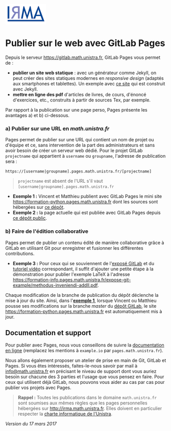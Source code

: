 ![](logoIRMA.gif)

# Publier sur le web avec GitLab Pages

Depuis le serveur <https://gitlab.math.unistra.fr>, GitLab Pages vous permet de :

- **publier un site web statique** : avec un générateur comme Jekyll, on peut
créer des sites statiques modernes en *responsive design* (adaptés aux
smartphones et tablettes). Un exemple avec [ce site](http://nextflame.centralesupelec.fr/)
qui est construit avec Jekyll.
- **mettre en ligne des pdf** d'articles de livres, de cours, d'énoncé d'exercices, etc., construits à partir de sources Tex, par exemple.

Par rapport à la publication sur une page perso, Pages présente les avantages a) et b) ci-dessous.

### a) Publier sur une URL en *math.unistra.fr*

Pages permet de publier sur une URL qui contient un nom de projet ou
d'équipe et ce, sans intervention de la part des administrateurs et sans avoir besoin de créer
un serveur web dédié. Pour le projet GitLab `projectname` qui appartient à
`username` ou `groupname`, l'adresse de publication sera :

```
https://[username|groupname].pages.math.unistra.fr/[projectname]
```

> `projectname` est absent de l'URL s'il vaut `[username|groupname].pages.math.unistra.fr`

- <a name="exemple1">**Exemple 1 :**</a> Vincent et Matthieu publient avec GitLab Pages le mini site 
<https://formation-python.pages.math.unistra.fr> dont les sources sont hébergées
sur [ce dépôt](https://gitlab.math.unistra.fr/formation-python/formation-python.pages.math.unistra.fr).
- <a name="exemple2">**Exemple 2 :**</a> la page actuelle qui est publiée avec GitLab Pages depuis [ce dépôt public](https://gitlab.math.unistra.fr/formation-info/gitlab-pages).

### b) Faire de l'édition collaborative

Pages permet de publier un contenu édité de manière collaborative grâce à GitLab
en utilisant Git pour enregistrer et fusionner les différentes contributions. 

- <a name="exemple1">**Exemple 3 :**</a> Pour ceux qui se souviennent de l'[exposé GitLab](https://formation-info.pages.math.unistra.fr/expose-git/presentation.pdf)
et du [tutoriel vidéo](https://www.youtube.com/watch?v=TrXJg2T-I4c&t=6s) correspondant,
il suffit d'ajouter une petite étape à la démonstration pour publier l'exemple LaTeX à l'adresse 
<https://formation-info.pages.math.unistra.fr/expose-git-example/methodus-inveniendi-addII.pdf>.

Chaque modification de la branche de publication du dépôt déclenche la mise à jour du site.
Ainsi, dans l'[**exemple 1**](#exemple1), lorsque Vincent ou Matthieu pousse ses modifications sur la branche *master* du [dépôt GitLab](https://gitlab.math.unistra.fr/formation-python/formation-python.pages.math.unistra.fr),
le site <https://formation-python.pages.math.unistra.fr> est automatiquement mis à jour.

## Documentation et support

Pour publier avec Pages, nous vous conseillons de suivre la [documentation en ligne](https://gitlab.math.unistra.fr/help/user/project/pages/index.md)
(remplacez les mentions à `example.io` par `pages.math.unistra.fr`).

Nous allons également proposer un atelier de prise en main de Git, GitLab et Pages.
Si vous êtes intéressés, faites-le-nous savoir par mail à <info@math.unistra.fr> en précisant
le niveau de support dont vous auriez besoin sur chacune des 3 parties et l'usage que vous pensez en faire.
Pour ceux qui utilisent déjà GitLab, nous pouvons vous aider au cas par cas pour
publier vos projets avec Pages.

> **Rappel :** Toutes les publications dans le domaine `math.unistra.fr` sont soumises
aux mêmes règles que les pages personnelles hébergées sur <http://irma.math.unistra.fr>.
Elles doivent en particulier respecter la [charte informatique de l'Unistra](https://services-numeriques.unistra.fr/fileadmin/upload/Services_numeriques/Documents/Services_OSIRIS/CERT/CHARTE_des_bons_usages_numeriques_v2.pdf).

*Version du 17 mars 2017*